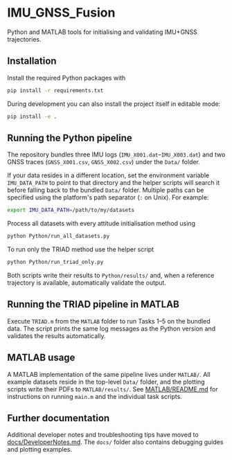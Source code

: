 # IMU_GNSS_Fusion


Python and MATLAB tools for initialising and validating IMU+GNSS trajectories.

## Installation

Install the required Python packages with

```bash
pip install -r requirements.txt
```

During development you can also install the project itself in editable mode:

```bash
pip install -e .
```

## Running the Python pipeline

The repository bundles three IMU logs (`IMU_X001.dat`–`IMU_X003.dat`) and two GNSS traces (`GNSS_X001.csv`, `GNSS_X002.csv`) under the `Data/` folder.

If your data resides in a different location, set the environment variable
`IMU_DATA_PATH` to point to that directory and the helper scripts will search it
before falling back to the bundled `Data/` folder.
Multiple paths can be specified using the platform's path separator (``:`` on
Unix).
For example:

```bash
export IMU_DATA_PATH=/path/to/my/datasets
```

Process all datasets with every attitude initialisation method using

```bash
python Python/run_all_datasets.py
```

To run only the TRIAD method use the helper script

```bash
python Python/run_triad_only.py
```

Both scripts write their results to `Python/results/` and, when a reference trajectory is available, automatically validate the output.

## Running the TRIAD pipeline in MATLAB
Execute `TRIAD.m` from the `MATLAB` folder to run Tasks 1–5 on the bundled
data. The script prints the same log messages as the Python version and validates
the results automatically.

## MATLAB usage

A MATLAB implementation of the same pipeline lives under `MATLAB/`. All example
datasets reside in the top-level `Data/` folder, and the plotting scripts write
their PDFs to `MATLAB/results/`. See [MATLAB/README.md](MATLAB/README.md) for
instructions on running `main.m` and the individual task scripts.

## Further documentation

Additional developer notes and troubleshooting tips have moved to [docs/DeveloperNotes.md](docs/DeveloperNotes.md). The `docs/` folder also contains debugging guides and plotting examples.

